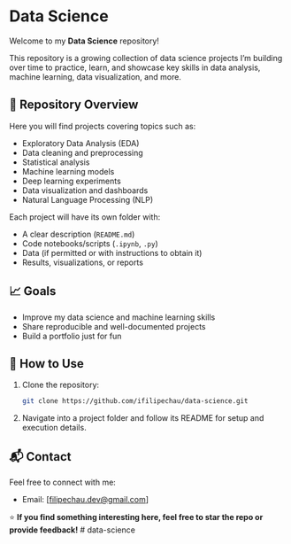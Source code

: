 # Data Science

Welcome to my **Data Science** repository!  

This repository is a growing collection of data science projects I’m building over time to practice, learn, and showcase key skills in data analysis, machine learning, data visualization, and more.

## 📂 Repository Overview

Here you will find projects covering topics such as:
- Exploratory Data Analysis (EDA)
- Data cleaning and preprocessing
- Statistical analysis
- Machine learning models
- Deep learning experiments
- Data visualization and dashboards
- Natural Language Processing (NLP)

Each project will have its own folder with:
- A clear description (`README.md`)
- Code notebooks/scripts (`.ipynb`, `.py`)
- Data (if permitted or with instructions to obtain it)
- Results, visualizations, or reports

## 📈 Goals

- Improve my data science and machine learning skills  
- Share reproducible and well-documented projects  
- Build a portfolio just for fun

## 🚀 How to Use

1. Clone the repository:
    ```bash
    git clone https://github.com/ifilipechau/data-science.git
    ```

2. Navigate into a project folder and follow its README for setup and execution details.

## 📬 Contact

Feel free to connect with me:
- Email: [filipechau.dev@gmail.com]

⭐ **If you find something interesting here, feel free to star the repo or provide feedback!**
#   d a t a - s c i e n c e 
 
 
